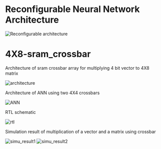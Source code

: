 


# Reconfigurable  Neural Network Architecture


![Reconfigurable architecture](https://user-images.githubusercontent.com/96823533/168055846-98084c1f-f89f-4aa7-a7e2-4c4d55991d21.jpg)








# 4X8-sram_crossbar

Architecture of sram crossbar array for multiplying 4 bit vector to 4X8 matrix

![architecture](https://user-images.githubusercontent.com/96823533/163798668-0ad97638-d1e4-406f-b249-205df96cb154.jpg)



Architecture of ANN using two 4X4 crossbars

![ANN](https://user-images.githubusercontent.com/96823533/164064699-b5a889bd-50b2-4bba-a6be-9a23cb558e2c.jpg)



RTL schematic



![rtl](https://user-images.githubusercontent.com/96823533/163799168-5ede284b-e8f8-43d6-be39-3c266e10c8f6.JPG)






Simulation result of multiplication of a vector and a matrix using crossbar

![simu_result1](https://user-images.githubusercontent.com/96823533/163788749-4ae8abeb-9c53-46c6-9a49-03f8052b267c.JPG)
![simu_result2](https://user-images.githubusercontent.com/96823533/163788900-e7cf862e-c121-441f-b687-be12fd182a35.JPG)



